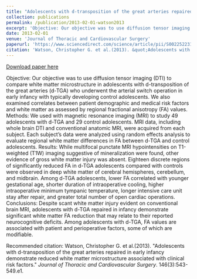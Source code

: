 ```yaml
---
title: "Adolescents with d-transposition of the great arteries repaired in early infancy demonstrate reduced white matter microstructure associated with clinical risk factors"
collection: publications
permalink: /publication/2013-02-01-watson2013
excerpt: 'Objective: Our objective was to use diffusion tensor imaging (DTI) to compare white matter microstructure in adolescents with d-transposition of the great arteries (d-TGA) who underwent the arterial switch operation in early infancy with typically developing control adolescents. We also examined correlates between patient demographic and medical risk factors and white matter as assessed by regional fractional anisotropy (FA) values. Methods: We used with magnetic resonance imaging (MRI) to study 49 adolescents with d-TGA and 29 control adolescents. MRI data, including whole brain DTI and conventional anatomic MRI, were acquired from each subject. Each subject’s data were analyzed using random effects analysis to evaluate regional white matter differences in FA between d-TGA and control adolescents.  Results: While multifocal punctate MRI hypointensities on T1-weighted (T1W) imaging suggestive of mineralization were found, other evidence of gross white matter injury was absent. Eighteen discrete regions of significantly reduced FA in d-TGA adolescents compared with controls were observed in deep white matter of cerebral hemispheres, cerebellum, and midbrain. Among d-TGA adolescents, lower FA correlated with younger gestational age, shorter duration of intraoperative cooling, higher intraoperative minimum tympanic temperature, longer intensive care unit stay after repair, and greater total number of open cardiac operations. Conclusions: Despite scant white matter injury evident on conventional brain MRI, adolescents with d-TGA repaired in infancy demonstrate significant white matter FA reduction that may relate to their reported neurocognitive deficits. Among adolescents with d-TGA, FA values are associated with patient and perioperative factors, some of which are modifiable.'
date: 2013-02-01
venue: 'Journal of Thoracic and Cardiovascular Surgery'
paperurl: 'https://www.sciencedirect.com/science/article/pii/S0022522312015309'
citation: 'Watson, Christopher G. et al.(2013). &quot;Adolescents with d-transposition of the great arteries repaired in early infancy demonstrate reduced white matter microstructure associated with clinical risk factors.&quot; <i>Journal of Thoracic and Cardiovascular Surgery</i>. 146(3):543-549.e1.'
---
```


<a href='https://www.sciencedirect.com/science/article/pii/S0022522312015309'>Download paper here</a>

Objective: Our objective was to use diffusion tensor imaging (DTI) to compare white matter microstructure in adolescents with d-transposition of the great arteries (d-TGA) who underwent the arterial switch operation in early infancy with typically developing control adolescents. We also examined correlates between patient demographic and medical risk factors and white matter as assessed by regional fractional anisotropy (FA) values. Methods: We used with magnetic resonance imaging (MRI) to study 49 adolescents with d-TGA and 29 control adolescents. MRI data, including whole brain DTI and conventional anatomic MRI, were acquired from each subject. Each subject’s data were analyzed using random effects analysis to evaluate regional white matter differences in FA between d-TGA and control adolescents.  Results: While multifocal punctate MRI hypointensities on T1-weighted (T1W) imaging suggestive of mineralization were found, other evidence of gross white matter injury was absent. Eighteen discrete regions of significantly reduced FA in d-TGA adolescents compared with controls were observed in deep white matter of cerebral hemispheres, cerebellum, and midbrain. Among d-TGA adolescents, lower FA correlated with younger gestational age, shorter duration of intraoperative cooling, higher intraoperative minimum tympanic temperature, longer intensive care unit stay after repair, and greater total number of open cardiac operations. Conclusions: Despite scant white matter injury evident on conventional brain MRI, adolescents with d-TGA repaired in infancy demonstrate significant white matter FA reduction that may relate to their reported neurocognitive deficits. Among adolescents with d-TGA, FA values are associated with patient and perioperative factors, some of which are modifiable.

Recommended citation: Watson, Christopher G. et al.(2013). "Adolescents with d-transposition of the great arteries repaired in early infancy demonstrate reduced white matter microstructure associated with clinical risk factors." <i>Journal of Thoracic and Cardiovascular Surgery</i>. 146(3):543-549.e1.
